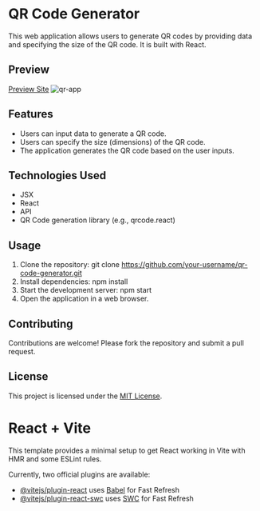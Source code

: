 # QR Code Generator 

This web application allows users to generate QR codes by providing data and specifying the size of the QR code. It is built with React.

## Preview
[Preview Site](https://harivignesh-33.github.io/qr_code/)
![qr-app](https://github.com/Harivignesh-33/Qr-code-Generator/assets/131459225/651f7cee-0320-4eaa-b8af-587fd1ff31d1) 
## 



## Features

- Users can input data to generate a QR code.
- Users can specify the size (dimensions) of the QR code.
- The application generates the QR code based on the user inputs.

## Technologies Used

- JSX
- React
- API
- QR Code generation library (e.g., qrcode.react)

## Usage

1. Clone the repository: git clone https://github.com/your-username/qr-code-generator.git
2. Install dependencies: npm install
3. Start the development server: npm start
4. Open the application in a web browser.

## Contributing

Contributions are welcome! Please fork the repository and submit a pull request.

## License

This project is licensed under the [MIT License](LICENSE).
# React + Vite

This template provides a minimal setup to get React working in Vite with HMR and some ESLint rules.

Currently, two official plugins are available:

- [@vitejs/plugin-react](https://github.com/vitejs/vite-plugin-react/blob/main/packages/plugin-react/README.md) uses [Babel](https://babeljs.io/) for Fast Refresh
- [@vitejs/plugin-react-swc](https://github.com/vitejs/vite-plugin-react-swc) uses [SWC](https://swc.rs/) for Fast Refresh
